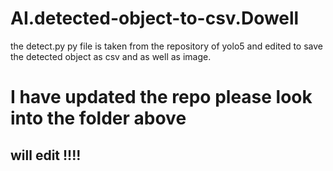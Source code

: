 # AI.detected-object-to-csv.Dowell

the detect.py py file is taken from the repository of yolo5 
and edited to save the detected object as csv and as well as image.

# I have updated the repo please look into the folder above


## will edit !!!!
